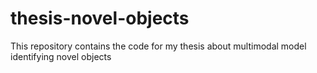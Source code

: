 # thesis-novel-objects
 This repository contains the code for my thesis about multimodal model identifying novel objects
